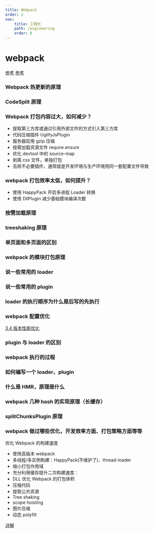 ```yaml
---
title: Webpack
order: 2
nav:
    title: 工程化
    path: /engineering
    order: 8
---
```


# webpack

[参考](https://juejin.cn/post/6844904007362674701)
[参考](https://juejin.cn/post/6844904094281236487)

### Webpack 热更新的原理

### CodeSplit 原理

### Webpack 打包内容过大，如何减少？

-   提取第三方库或通过引用外部文件的方式引入第三方库
-   代码压缩插件 UglifyJsPlugin
-   服务器启用 gzip 压缩
-   按需加载资源文件 require.ensure
-   优化 devtool 中的 source-map
-   剥离 css 文件，单独打包
-   去除不必要插件，通常就是开发环境与生产环境用同一套配置文件导致

### webpack 打包效率太低，如何提升？

-   使用 HappyPack 开启多进程 Loader 转换
-   使用 DllPlugin 减少基础模块编译次数

### 按需加载原理

### treeshaking 原理

### 单页面和多页面的区别

### webpack 的模块打包原理

### 说一些常用的 loader

### 说一些常用的 plugin

### loader 的执行顺序为什么是后写的先执行

### webpack 配置优化

[3.4 版本性能优化](https://juejin.cn/post/6844903651291447309)

### plugin 与 loader 的区别

### webpack 执行的过程

### 如何编写一个 loader、plugin

### 什么是 HMR，原理是什么

### webpack 几种 hash 的实现原理（长缓存）

### splitChunksPlugin 原理

### webpack 做过哪些优化，开发效率方面、打包策略方面等等

优化 Webpack 的构建速度

-   使用高版本 webpack
-   多线程/多实例构建：HappyPack(不维护了)、thread-loader
-   缩小打包作用域
-   充分利用缓存提升二次构建速度：
-   DLL
    优化 Webpack 的打包体积
-   压缩代码
-   提取公共资源
-   Tree shaking
-   scope hoisting
-   图片压缩
-   动态 polyfill

[详解](https://github.com/lgwebdream/FE-Interview/issues/25)
